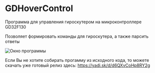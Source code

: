 # GDHoverControl
Программа для управления гироскутером на микроконтроллере GD32F130

Позволяет формировать команды для гироскутера, а также парсить ответы

![Окно программы](https://downloader.disk.yandex.ru/preview/88201859f16934a1cdb5b67528fe6366eaf88165dfd90541a45202889ef18192/6047bc7f/7qcFJc46hwZ8AKwWrPuN21iq63D33TRzZNamkXLgZh3qC5sXemvWPRA98gU58DK8m8xxkWhisFp0kfYEW2zXyQ%3D%3D?uid=0&filename=окно_программы.png&disposition=inline&hash=&limit=0&content_type=image%2Fpng&owner_uid=0&tknv=v2&size=2048x2048 "Окно программы")



Если Вы не хотите собирать прогамму из исходного кода, то можете скачать уже готовый релиз здесь: https://yadi.sk/d/d6QXvCoHp8RY2g
